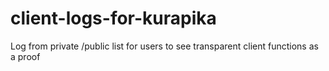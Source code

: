# client-logs-for-kurapika
Log from private 
/public list for users to see transparent client functions as a proof 
